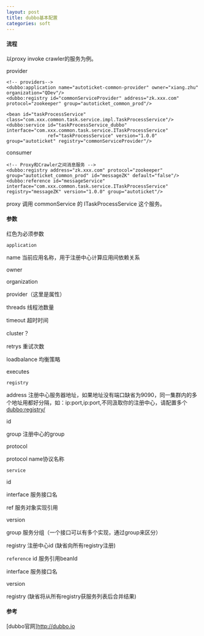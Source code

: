 ```yaml
---
layout: post
title: dubbo基本配置
categories: soft
---
```


#### 流程
以proxy invoke crawler的服务为例。

provider

    <!-- providers-->
    <dubbo:application name="autoticket-common-provider" owner="xiang.zhu" organization="QDev"/>
    <dubbo:registry id="commonServiceProvider" address="zk.xxx.com" protocol="zookeeper" group="autoticket_common_prod"/>

    <bean id="taskProcessService" class="com.xxx.common.task.service.impl.TaskProcessService"/>
    <dubbo:service id="taskProcessService_dubbo" interface="com.xxx.common.task.service.ITaskProcessService"
                   ref="taskProcessService" version="1.0.0" group="autoticket" registry="commonServiceProvider"/>

consumer

    <!-- Proxy和Crawler之间消息服务 -->
    <dubbo:registry address="zk.xxx.com" protocol="zookeeper" group="autoticket_common_prod" id="messageZK" default="false"/>
    <dubbo:reference id="messageService" interface="com.xxx.common.task.service.ITaskProcessService" registry="messageZK" version="1.0.0" group="autoticket"/>
   

proxy 调用 commonService 的 ITaskProcessService 这个服务。

#### 参数
红色为必须参数

`application`

name 当前应用名称，用于注册中心计算应用间依赖关系

owner

organization

provider（这里是属性）

threads  线程池数量

timeout  超时时间

cluster？

retrys     重试次数

loadbalance 均衡策略

executes

`registry`

address 注册中心服务器地址，如果地址没有端口缺省为9090，同一集群内的多个地址用都好分隔，如：ip:port,ip:port,不同汲取你的注册中心，请配置多个<dubbo:registry/>

id

group      注册中心的group

protocol

protocol  name协议名称

`service`

id

interface 服务接口名

ref  服务对象实现引用

version

group 服务分组（一个接口可以有多个实现，通过group来区分）

registry 注册中心id (缺省向所有registry注册)

`reference`
id  服务引用beanId

interface 服务接口名

version

registry (缺省将从所有registry获服务列表后合并结果)

#### 参考

[dubbo官网]<http://dubbo.io>